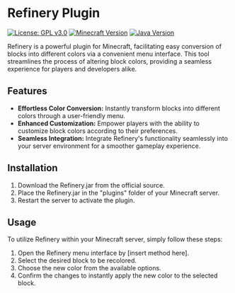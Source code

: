 # Refinery Plugin

[![License: GPL v3.0](https://img.shields.io/badge/License-GPLv3-blue.svg)](https://www.gnu.org/licenses/gpl-3.0)
[![Minecraft Version](https://img.shields.io/badge/Minecraft-1.20.1+-brightgreen)](https://www.minecraft.net/)
[![Java Version](https://img.shields.io/badge/Java-8%2B-orange)](https://www.oracle.com/java/technologies/javase/javase-jdk8-downloads.html)

Refinery is a powerful plugin for Minecraft, facilitating easy conversion of blocks into different colors via a convenient menu interface. This tool streamlines the process of altering block colors, providing a seamless experience for players and developers alike.

## Features

- **Effortless Color Conversion:** Instantly transform blocks into different colors through a user-friendly menu.
- **Enhanced Customization:** Empower players with the ability to customize block colors according to their preferences.
- **Seamless Integration:** Integrate Refinery's functionality seamlessly into your server environment for a smoother gameplay experience.

## Installation

1. Download the Refinery.jar from the official source.
2. Place the Refinery.jar in the "plugins" folder of your Minecraft server.
3. Restart the server to activate the plugin.

## Usage

To utilize Refinery within your Minecraft server, simply follow these steps:

1. Open the Refinery menu interface by [insert method here].
2. Select the desired block to be recolored.
3. Choose the new color from the available options.
4. Confirm the changes to instantly apply the new color to the selected block.
